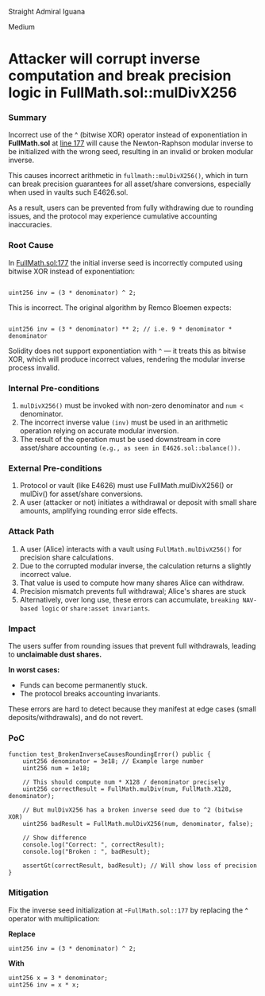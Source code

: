 Straight Admiral Iguana

Medium

# Attacker will corrupt inverse computation and break precision logic in FullMath.sol::mulDivX256

### Summary

Incorrect use of the ^ (bitwise XOR) operator instead of exponentiation in **FullMath.sol** at [line 177](https://github.com/sherlock-audit/2025-04-burve/blob/main/Burve/src/FullMath.sol#L177C7-L177C49) will cause the Newton-Raphson modular inverse to be initialized with the wrong seed, resulting in an invalid or broken modular inverse.

This causes incorrect arithmetic in `fullmath::mulDivX256()`, which in turn can break precision guarantees for all asset/share conversions, especially when used in vaults such  E4626.sol.

As a result, users can be prevented from fully withdrawing due to rounding issues, and the protocol may experience cumulative accounting inaccuracies.

### Root Cause

In [FullMath.sol:177](https://github.com/sherlock-audit/2025-04-burve/blob/main/Burve/src/FullMath.sol#L177C7-L177C49) the initial inverse seed is incorrectly computed using bitwise XOR instead of exponentiation:

```solidity 

uint256 inv = (3 * denominator) ^ 2;
```

This is incorrect. The original algorithm by Remco Bloemen expects:

```solidity 

uint256 inv = (3 * denominator) ** 2; // i.e. 9 * denominator * denominator
```

Solidity does not support exponentiation with `^` — it treats this as bitwise XOR, which will produce incorrect values, rendering the modular inverse process invalid.

### Internal Pre-conditions

1. `mulDivX256()` must be invoked with non-zero denominator and `num <` denominator.
2. The incorrect inverse value `(inv)` must be used in an arithmetic operation relying on accurate modular inversion.
3. The result of the operation must be used downstream in core asset/share accounting `(e.g., as seen in E4626.sol::balance()).`

### External Pre-conditions

1. Protocol or vault (like E4626) must use FullMath.mulDivX256() or mulDiv() for asset/share conversions.
3. A user (attacker or not) initiates a withdrawal or deposit with small share amounts, amplifying rounding error side effects.

### Attack Path

1. A user (Alice) interacts with a vault using `FullMath.mulDivX256()` for precision share calculations.
3. Due to the corrupted modular inverse, the calculation returns a slightly incorrect value.
5. That value is used to compute how many shares Alice can withdraw.
7. Precision mismatch prevents full withdrawal; Alice's shares are stuck
9. Alternatively, over long use, these errors can accumulate, `breaking NAV-based logic` or `share:asset invariants`.

### Impact

The users suffer from rounding issues that prevent full withdrawals, leading to **unclaimable dust shares.**

**In worst cases:**

-  Funds can become permanently stuck.
-   The protocol breaks accounting invariants.

These errors are hard to detect because they manifest at edge cases (small deposits/withdrawals), and do not revert.

### PoC



```solidity
function test_BrokenInverseCausesRoundingError() public {
    uint256 denominator = 3e18; // Example large number
    uint256 num = 1e18;

    // This should compute num * X128 / denominator precisely
    uint256 correctResult = FullMath.mulDiv(num, FullMath.X128, denominator);

    // But mulDivX256 has a broken inverse seed due to ^2 (bitwise XOR)
    uint256 badResult = FullMath.mulDivX256(num, denominator, false);

    // Show difference
    console.log("Correct: ", correctResult);
    console.log("Broken : ", badResult);

    assertGt(correctResult, badResult); // Will show loss of precision
}

```
### Mitigation

Fix the inverse seed initialization at -`FullMath.sol::177` by replacing the ^ operator with multiplication:

**Replace**
```solidity
uint256 inv = (3 * denominator) ^ 2;
```
**With**
```solidity
uint256 x = 3 * denominator;
uint256 inv = x * x;
```

